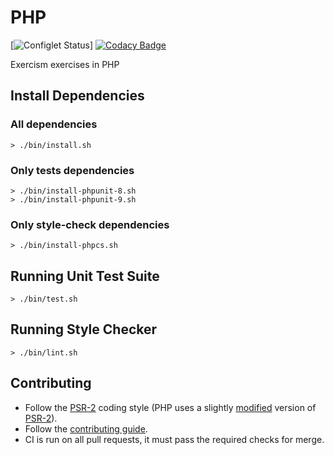 # PHP

[![Configlet Status](https://github.com/exercism/php/workflows/Configlet%20CI/badge.svg)]
[![Codacy Badge](https://api.codacy.com/project/badge/Grade/68242198cd124a3ebcbdc291d0e0eda4)](https://www.codacy.com/app/borgogelli/php?utm_source=github.com&utm_medium=referral&utm_content=borgogelli/php&utm_campaign=Badge_Grade)

Exercism exercises in PHP

## Install Dependencies

### All dependencies

```shell
> ./bin/install.sh
```

### Only tests dependencies

```shell
> ./bin/install-phpunit-8.sh
> ./bin/install-phpunit-9.sh
```

### Only style-check dependencies

```shell
> ./bin/install-phpcs.sh
```

## Running Unit Test Suite

```shell
> ./bin/test.sh
```

## Running Style Checker

```shell
> ./bin/lint.sh
```

## Contributing

- Follow the [PSR-2] coding style (PHP uses a slightly [modified] version of [PSR-2]).
- Follow the [contributing guide].
- CI is run on all pull requests, it must pass the required checks for merge.

[psr-2]: http://www.php-fig.org/psr/psr-2
[contributing guide]: https://github.com/exercism/x-api/blob/master/CONTRIBUTING.md#the-exercise-data
[@group annotation]: http://phpunit.de/manual/4.1/en/appendixes.annotations.html#appendixes.annotations.group
[modified]: phpcs-php.xml
